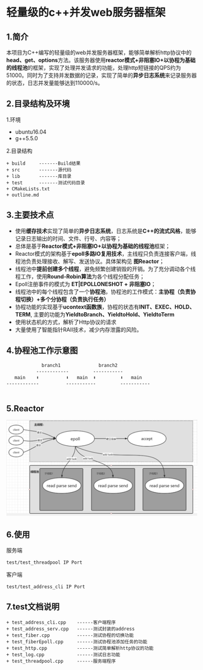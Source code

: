 # 轻量级的c++并发web服务器框架
## 1.简介
本项目为C++编写的轻量级的web并发服务器框架，能够简单解析http协议中的**head、get、options**方法。该服务器使用**reactor模式+非阻塞IO+以协程为基础的线程池**的框架，实现了处理并发请求的功能，处理http短链接的QPS约为51000。同时为了支持并发数据的记录，实现了简单的**异步日志系统**来记录服务器的状态，日志并发量能够达到110000/s。
## 2.目录结构及环境
1.环境
+ ubuntu16.04  
+ g++5.5.0  

2.目录结构
```
+ build     -------Build结果
+ src       -------源代码
+ lib       -------库目录
+ test      -------测试代码目录
+ CMakeLists.txt
+ outline.md
```
## 3.主要技术点
+ 使用**缓存技术**实现了简单的**异步日志系统**，日志系统是**C++的流式风格**，能够记录日志输出的时间、文件、行号、内容等；
+ 总体是基于**Reactor模式+非阻塞IO+以协程为基础的线程池**框架；
+ Reactor模式的架构基于**epoll多路IO复用技术**，主线程只负责连接客户端，线程池负责处理接收、解写、发送协议。具体架构见 **图Reactor**；
+ 线程池中**提前创建多个线程**，避免频繁创建销毁的开销。为了充分调动各个线程工作，使用**Round-Robin算法**为各个线程分配任务；
+ Epoll注册事件的模式为 **ET|EPOLLONESHOT + 非阻塞IO**；
+ 线程池中的每个线程包含了一个**协程池**，协程池的工作模式：**主协程（负责协程切换）+多个分协程（负责执行任务）**
+ 协程功能的实现基于**ucontext函数族**，协程的状态有**INIT、EXEC、HOLD、TERM**, 主要的功能为**YieldtoBranch、YieldtoHold、YieldtoTerm**
+ 使用状态机的方式，解析了Http协议的请求
+ 大量使用了智能指针RAII技术，减少内存泄露的风险。
## 4.协程池工作示意图
```
             branch1              branch2
           ------------         -----------
   main    ⬆          ⬇   main  ⬆         ⬇   main
------------          -----------         -----------
                              
```
## 5.Reactor
![Reactor](https://github.com/925821933/NetFrame/blob/master/reactor.png)
## 6.使用
服务端
```
test/test_threadpool IP Port
```
客户端
```
test/test_address_cli IP Port
```
## 7.test文档说明
```
+ test_address_cli.cpp    ------客户端程序
+ test_address_serv.cpp   ------测试封装的address
+ test_fiber.cpp          ------测试协程的切换功能
+ test_fiberEpoll.cpp     ------测试协程池添加任务的功能
+ test_http.cpp           ------测试简单解析http协议的功能
+ test_log.cpp            ------测试日志功能
+ test_threadpool.cpp     ------服务端程序
```

